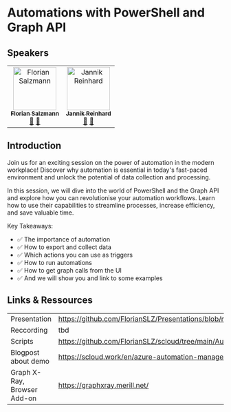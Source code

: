 # Automations with PowerShell and Graph API

## Speakers
<table>
  <tbody>
    <tr>
        <td align="center"><a href="https://github.com/FlorianSLZ"><img src="https://avatars.githubusercontent.com/u/38555854?v=4" width="100px;" alt="Florian Salzmann"/><br /><sub><b>Florian Salzmann</b></sub></a><br /><a href="https://twitter.com/FlorianSLZ/" title="Twitter">💬</a> <a href="https://www.linkedin.com/in/fsalzmann/" title="LinkedIn">💬</a></td>
        <td align="center"><a href="https://github.com/JayRHa"><img src="https://avatars.githubusercontent.com/u/73911860?v=4" width="100px;" alt="Jannik Reinhard"/><br /><sub><b>Jannik Reinhard</b></sub></a><br /><a href="https://twitter.com/jannik_reinhard" title="Twitter">💬</a> <a href="https://www.linkedin.com/in/jannik-r/" title="LinkedIn">💬</a></td>
  </tbody>
</table>

## Introduction
Join us for an exciting session on the power of automation in the modern workplace! Discover why automation is essential in today's fast-paced environment and unlock the potential of data collection and processing.

In this session, we will dive into the world of PowerShell and the Graph API and explore how you can revolutionise your automation workflows. Learn how to use their capabilities to streamline processes, increase efficiency, and save valuable time.

Key Takeaways:
- ✅ The importance of automation
- ✅ How to export and collect data
- ✅ Which actions you can use as triggers
- ✅ How to run automations
- ✅ How to get graph calls from the UI
- ✅ And we will show you and link to some examples 

## Links & Ressources
|   |   |
|---|---|
|Presentation|https://github.com/FlorianSLZ/Presentations/blob/main/Automations%20with%20PowerShell%20and%20Graph%20API/Automations%20with%20PowerShell%20and%20Graph%20API.pdf|
|Reccording|tbd|
|Scripts|https://github.com/FlorianSLZ/scloud/tree/main/Automations/AZ%20Automation%20with%20Managed%20Identity|
|Blogpost about demo|https://scloud.work/en/azure-automation-managed-identities/|
|Graph X-Ray, Browser Add-on|https://graphxray.merill.net/|
